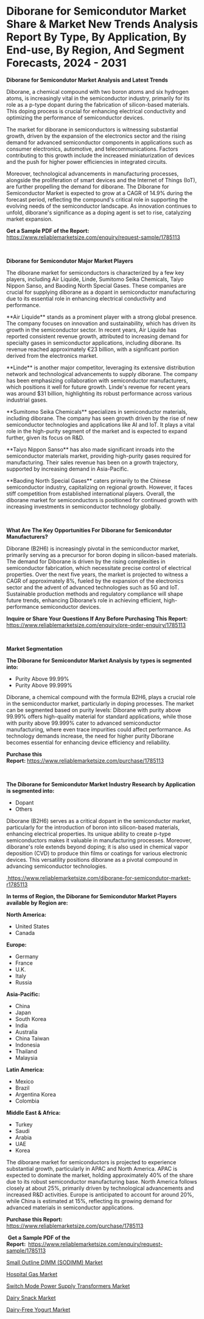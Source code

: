 <p><h1>Diborane for Semicondutor Market Share & Market New Trends Analysis Report By Type, By Application, By End-use, By Region, And Segment Forecasts, 2024 - 2031</h1></p><p><strong>Diborane for Semicondutor Market Analysis and Latest Trends</strong></p>
<p><p>Diborane, a chemical compound with two boron atoms and six hydrogen atoms, is increasingly vital in the semiconductor industry, primarily for its role as a p-type dopant during the fabrication of silicon-based materials. This doping process is crucial for enhancing electrical conductivity and optimizing the performance of semiconductor devices.</p><p>The market for diborane in semiconductors is witnessing substantial growth, driven by the expansion of the electronics sector and the rising demand for advanced semiconductor components in applications such as consumer electronics, automotive, and telecommunications. Factors contributing to this growth include the increased miniaturization of devices and the push for higher power efficiencies in integrated circuits.</p><p>Moreover, technological advancements in manufacturing processes, alongside the proliferation of smart devices and the Internet of Things (IoT), are further propelling the demand for diborane. The Diborane for Semiconductor Market is expected to grow at a CAGR of 14.9% during the forecast period, reflecting the compound's critical role in supporting the evolving needs of the semiconductor landscape. As innovation continues to unfold, diborane's significance as a doping agent is set to rise, catalyzing market expansion.</p></p>
<p><strong>Get a Sample PDF of the Report:&nbsp;</strong> <a href="https://www.reliablemarketsize.com/enquiry/request-sample/1785113?utm_campaign=1144&utm_medium=2&utm_source=Github&utm_content=ia&utm_term=08102024&utm_id=diborane-for-semicondutor">https://www.reliablemarketsize.com/enquiry/request-sample/1785113</a></p>
<p>&nbsp;</p>
<p><strong>Diborane for Semicondutor Major Market Players</strong></p>
<p><p>The diborane market for semiconductors is characterized by a few key players, including Air Liquide, Linde, Sumitomo Seika Chemicals, Taiyo Nippon Sanso, and Baoding North Special Gases. These companies are crucial for supplying diborane as a dopant in semiconductor manufacturing due to its essential role in enhancing electrical conductivity and performance.</p><p>**Air Liquide** stands as a prominent player with a strong global presence. The company focuses on innovation and sustainability, which has driven its growth in the semiconductor sector. In recent years, Air Liquide has reported consistent revenue growth, attributed to increasing demand for specialty gases in semiconductor applications, including diborane. Its revenue reached approximately €23 billion, with a significant portion derived from the electronics market.</p><p>**Linde** is another major competitor, leveraging its extensive distribution network and technological advancements to supply diborane. The company has been emphasizing collaboration with semiconductor manufacturers, which positions it well for future growth. Linde's revenue for recent years was around $31 billion, highlighting its robust performance across various industrial gases.</p><p>**Sumitomo Seika Chemicals** specializes in semiconductor materials, including diborane. The company has seen growth driven by the rise of new semiconductor technologies and applications like AI and IoT. It plays a vital role in the high-purity segment of the market and is expected to expand further, given its focus on R&D.</p><p>**Taiyo Nippon Sanso** has also made significant inroads into the semiconductor materials market, providing high-purity gases required for manufacturing. Their sales revenue has been on a growth trajectory, supported by increasing demand in Asia-Pacific.</p><p>**Baoding North Special Gases** caters primarily to the Chinese semiconductor industry, capitalizing on regional growth. However, it faces stiff competition from established international players. Overall, the diborane market for semiconductors is positioned for continued growth with increasing investments in semiconductor technology globally.</p></p>
<p>&nbsp;</p>
<p><strong>What Are The Key Opportunities For Diborane for Semicondutor Manufacturers?</strong></p>
<p><p>Diborane (B2H6) is increasingly pivotal in the semiconductor market, primarily serving as a precursor for boron doping in silicon-based materials. The demand for Diborane is driven by the rising complexities in semiconductor fabrication, which necessitate precise control of electrical properties. Over the next five years, the market is projected to witness a CAGR of approximately 8%, fueled by the expansion of the electronics sector and the advent of advanced technologies such as 5G and IoT. Sustainable production methods and regulatory compliance will shape future trends, enhancing Diborane’s role in achieving efficient, high-performance semiconductor devices.</p></p>
<p><strong>Inquire or Share Your Questions If Any Before Purchasing This Report:</strong> <a href="https://www.reliablemarketsize.com/enquiry/pre-order-enquiry/1785113?utm_campaign=1144&utm_medium=2&utm_source=Github&utm_content=ia&utm_term=08102024&utm_id=diborane-for-semicondutor">https://www.reliablemarketsize.com/enquiry/pre-order-enquiry/1785113</a></p>
<p>&nbsp;</p>
<p><strong>Market Segmentation</strong></p>
<p><strong>The Diborane for Semicondutor Market Analysis by types is segmented into:</strong></p>
<p><ul><li>Purity Above 99.99%</li><li>Purity Above 99.999%</li></ul></p>
<p><p>Diborane, a chemical compound with the formula B2H6, plays a crucial role in the semiconductor market, particularly in doping processes. The market can be segmented based on purity levels: Diborane with purity above 99.99% offers high-quality material for standard applications, while those with purity above 99.999% cater to advanced semiconductor manufacturing, where even trace impurities could affect performance. As technology demands increase, the need for higher purity Diborane becomes essential for enhancing device efficiency and reliability.</p></p>
<p><strong>Purchase this Report:&nbsp;</strong><a href="https://www.reliablemarketsize.com/purchase/1785113?utm_campaign=1144&utm_medium=2&utm_source=Github&utm_content=ia&utm_term=08102024&utm_id=diborane-for-semicondutor">https://www.reliablemarketsize.com/purchase/1785113</a></p>
<p>&nbsp;</p>
<p><strong>The Diborane for Semicondutor Market Industry Research by Application is segmented into:</strong></p>
<p><ul><li>Dopant</li><li>Others</li></ul></p>
<p><p>Diborane (B2H6) serves as a critical dopant in the semiconductor market, particularly for the introduction of boron into silicon-based materials, enhancing electrical properties. Its unique ability to create p-type semiconductors makes it valuable in manufacturing processes. Moreover, diborane's role extends beyond doping; it is also used in chemical vapor deposition (CVD) to produce thin films or coatings for various electronic devices. This versatility positions diborane as a pivotal compound in advancing semiconductor technologies.</p></p>
<p><a href="https://www.reliablemarketsize.com/diborane-for-semicondutor-market-r1785113?utm_campaign=1144&utm_medium=2&utm_source=Github&utm_content=ia&utm_term=08102024&utm_id=diborane-for-semicondutor">&nbsp;https://www.reliablemarketsize.com/diborane-for-semicondutor-market-r1785113</a></p>
<p><strong>In terms of Region, the Diborane for Semicondutor Market Players available by Region are:</strong></p>
<p>
    <p> <strong> North America: </strong>
        <ul>
            <li>United States</li>
            <li>Canada</li>
        </ul>
        </p> 
    <p> <strong> Europe: </strong>
        <ul>
            <li>Germany</li>
            <li>France</li>
            <li>U.K.</li>
            <li>Italy</li>
            <li>Russia</li>
        </ul>
        </p> 
    <p> <strong> Asia-Pacific: </strong>
        <ul>
            <li>China</li>
            <li>Japan</li>
            <li>South Korea</li>
            <li>India</li>
            <li>Australia</li>
            <li>China Taiwan</li>
            <li>Indonesia</li>
            <li>Thailand</li>
            <li>Malaysia</li>
        </ul>
        </p> 
    <p> <strong> Latin America: </strong>
        <ul>
            <li>Mexico</li>
            <li>Brazil</li>
            <li>Argentina Korea</li>
            <li>Colombia</li>
        </ul>
        </p> 
    <p> <strong> Middle East & Africa: </strong>
        <ul>
            <li>Turkey</li>
            <li>Saudi</li>
            <li>Arabia</li>
            <li>UAE</li>
            <li>Korea</li>
        </ul>
    </p>
    </p>
<p><p>The diborane market for semiconductors is projected to experience substantial growth, particularly in APAC and North America. APAC is expected to dominate the market, holding approximately 40% of the share due to its robust semiconductor manufacturing base. North America follows closely at about 25%, primarily driven by technological advancements and increased R&D activities. Europe is anticipated to account for around 20%, while China is estimated at 15%, reflecting its growing demand for advanced materials in semiconductor applications.</p></p>
<p><strong>Purchase this Report: </strong><a href="https://www.reliablemarketsize.com/purchase/1785113?utm_campaign=1144&utm_medium=2&utm_source=Github&utm_content=ia&utm_term=08102024&utm_id=diborane-for-semicondutor">https://www.reliablemarketsize.com/purchase/1785113</a></p>
<p>&nbsp;<strong>Get a Sample PDF of the Report:&nbsp;&nbsp;</strong><a href="https://www.reliablemarketsize.com/enquiry/request-sample/1785113?utm_campaign=1144&utm_medium=2&utm_source=Github&utm_content=ia&utm_term=08102024&utm_id=diborane-for-semicondutor">https://www.reliablemarketsize.com/enquiry/request-sample/1785113</a></p>
<p><strong></strong></p>
<p><p><a href="https://github.com/miracleabn/Market-Research-Report-List-1/blob/main/small-outline-dimm-sodimm-market.md?utm_campaign=1144&utm_medium=2&utm_source=Github&utm_content=ia&utm_term=08102024&utm_id=diborane-for-semicondutor">Small Outline DIMM (SODIMM) Market</a></p><p><a href="https://www.linkedin.com/pulse/strategic-market-insights-navigating-global-hospital-gas-landscape-zj02e?utm_campaign=1144&utm_medium=2&utm_source=Github&utm_content=ia&utm_term=08102024&utm_id=diborane-for-semicondutor">Hospital Gas Market</a></p><p><a href="https://www.linkedin.com/pulse/switch-mode-power-supply-transformers-market-analysis-xkiie?utm_campaign=1144&utm_medium=2&utm_source=Github&utm_content=ia&utm_term=08102024&utm_id=diborane-for-semicondutor">Switch Mode Power Supply Transformers Market</a></p><p><a href="https://issuu.com/reportprime-2/docs/dairy-snack-market-size-2030.pptx_33d609bc6d8000?utm_campaign=1144&utm_medium=2&utm_source=Github&utm_content=ia&utm_term=08102024&utm_id=diborane-for-semicondutor">Dairy Snack Market</a></p><p><a href="https://issuu.com/reportprime-2/docs/dairy-free-yogurt-market-size-2030._2ba2a5ce140d66?utm_campaign=1144&utm_medium=2&utm_source=Github&utm_content=ia&utm_term=08102024&utm_id=diborane-for-semicondutor">Dairy-Free Yogurt Market</a></p></p>